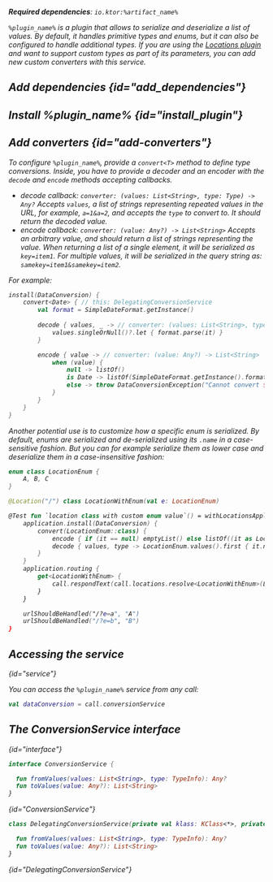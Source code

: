 [//]: # (title: Data conversion)

<include src="lib.xml" include-id="outdated_warning"/>

<var name="artifact_name" value="ktor-server-data-conversion"/>
<var name="plugin_name" value="DataConversion"/>

<microformat>
<p>
<b>Required dependencies</b>: <code>io.ktor:%artifact_name%</code>
</p>
</microformat>

`%plugin_name%` is a plugin that allows to serialize and deserialize a list of values. By default, it handles primitive types and enums, but it can also be configured to handle additional types. If you are using the [Locations plugin](locations.md) and want to support custom types as part of its parameters, you can add new custom converters with this service.


## Add dependencies {id="add_dependencies"}

<include src="lib.xml" include-id="add_ktor_artifact_intro"/>
<include src="lib.xml" include-id="add_ktor_artifact"/>


## Install %plugin_name% {id="install_plugin"}

<include src="lib.xml" include-id="install_plugin"/>

## Add converters {id="add-converters"}

To configure `%plugin_name%`, provide a `convert<T>` method to define type conversions. Inside, you have to provide a decoder and an encoder with the `decode` and `encode` methods accepting callbacks.

* decode callback: `converter: (values: List<String>, type: Type) -> Any?`
  Accepts `values`, a list of strings representing repeated values in the URL, for example, `a=1&a=2`,
  and accepts the `type` to convert to. It should return the decoded value.
* encode callback: `converter: (value: Any?) -> List<String>` 
  Accepts an arbitrary value, and should return a list of strings representing the value.
  When returning a list of a single element, it will be serialized as `key=item1`. For multiple values,
  it will be serialized in the query string as: `samekey=item1&samekey=item2`.

For example:

```kotlin
install(DataConversion) {
    convert<Date> { // this: DelegatingConversionService
        val format = SimpleDateFormat.getInstance()
    
        decode { values, _ -> // converter: (values: List<String>, type: Type) -> Any?
            values.singleOrNull()?.let { format.parse(it) }
        }

        encode { value -> // converter: (value: Any?) -> List<String>
            when (value) {
                null -> listOf()
                is Date -> listOf(SimpleDateFormat.getInstance().format(value))
                else -> throw DataConversionException("Cannot convert $value as Date")
            }
        }
    }
}
```

Another potential use is to customize how a specific enum is serialized. By default, enums are serialized and de-serialized
using its `.name` in a case-sensitive fashion. But you can for example serialize them as lower case and deserialize
them in a case-insensitive fashion: 

```kotlin
enum class LocationEnum {
    A, B, C
}

@Location("/") class LocationWithEnum(val e: LocationEnum)

@Test fun `location class with custom enum value`() = withLocationsApplication {
    application.install(DataConversion) {
        convert(LocationEnum::class) {
            encode { if (it == null) emptyList() else listOf((it as LocationEnum).name.toLowerCase()) }
            decode { values, type -> LocationEnum.values().first { it.name.toLowerCase() in values } }
        }
    }
    application.routing {
        get<LocationWithEnum> {
            call.respondText(call.locations.resolve<LocationWithEnum>(LocationWithEnum::class, call).e.name)
        }
    }

    urlShouldBeHandled("/?e=a", "A")
    urlShouldBeHandled("/?e=b", "B")
}
```

## Accessing the service
{id="service"}

You can access the `%plugin_name%` service from any call:

```kotlin
val dataConversion = call.conversionService
```

## The ConversionService interface
{id="interface"}

```kotlin
interface ConversionService {

  fun fromValues(values: List<String>, type: TypeInfo): Any?
  fun toValues(value: Any?): List<String>
}
```
{id="ConversionService"}

```kotlin
class DelegatingConversionService(private val klass: KClass<*>, private val decoder: ((values: List<String>) -> Any?)?, private val encoder: ((value: Any?) -> List<String>)?) : ConversionService {

  fun fromValues(values: List<String>, type: TypeInfo): Any?
  fun toValues(value: Any?): List<String>
}
```
{id="DelegatingConversionService"}

